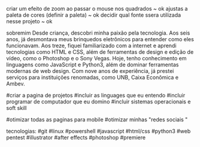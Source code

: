 criar um efeito de zoom ao passar o mouse nos quadrados
~ ok
ajustas a paleta de cores (definir a paleta)
~ ok
decidir qual fonte ssera utilizada nesse projeto
~ ok

sobremim
Desde criança, descobri minha paixão pela tecnologia. Aos seis anos, já desmontava meus brinquedos eletrônicos para entender como eles funcionavam. Aos treze, fiquei familiarizado com a internet e aprendi tecnologias como HTML e CSS, além de ferramentas de design e edição de vídeo, como o Photoshop e o Sony Vegas. Hoje, tenho conhecimento em linguagens como JavaScript e Python3, além de dominar ferramentas modernas de web design. Com nove anos de experiência, já prestei serviços para instituições renomadas, como UNB, Caixa Econômica e Ambev.

#criar a pagina de projetos
#incluir as linguages que eu entendo
#incluir programar de computador que eu domino
#incluir sistemas operacionais e soft skill

#otimizar todas as paginas para mobile
#otimizar minhas "redes sociais "

tecnologias:
#git
#linux
#powershell
#javascript
#html/css
#python3
#web pentest
#illustrator
#after effects
#photoshop
#premiere
